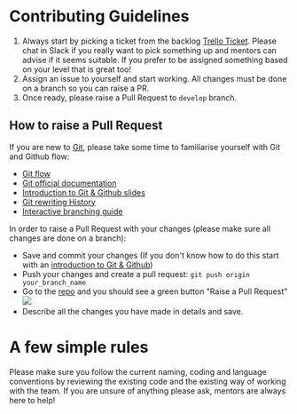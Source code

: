 # Contributing Guidelines

1. Always start by picking a ticket from the backlog [Trello Ticket](https://trello.com/b/JOTspGgX/sharespotscouk). Please chat in Slack if you really want to pick something up and mentors can advise if it seems suitable. If you prefer to be assigned something based on your level that is great too!
2. Assign an issue to yourself and start working. All changes must be done on a branch so you can raise a PR.
3. Once ready, please raise a Pull Request to `develop` branch.

## How to raise a Pull Request

If you are new to [Git](), please take some time to familiarise yourself with Git and Github flow:

- [Git flow](https://guides.github.com/introduction/flow/)
- [Git official documentation](https://git-scm.com/)
- [Introduction to Git & Github slides](http://slides.com/lilianakastilio/github)
- [Git rewriting History](http://blog.lilianakastilio.co.uk/blog/2018/08/26/git-rewriting-history/)
- [Interactive branching guide](https://learngitbranching.js.org/)

In order to raise a Pull Request with your changes (please make sure all changes are done on a branch):

- Save and commit your changes (If you don't know how to do this start with an [introduction to Git & Github](https://docs.google.com/document/d/1Mk_3mW1nHG4WrtTQcmPH5oCCrbgNIoTcegFk398K8OE/edit))
- Push your changes and create a pull request: `git push origin your_branch_name`
- Go to the [repo](https://github.com/PolyglotDevsLondon/sharespots) and you should see a green button "Raise a Pull Request"
  ![](https://help.github.com/assets/images/help/pull_requests/pull-request-click-to-create.png)
- Describe all the changes you have made in details and save.

# A few simple rules

Please make sure you follow the current naming, coding and language conventions by reviewing the existing code and the existing way of working with the team.
If you are unsure of anything please ask, mentors are always here to help!
